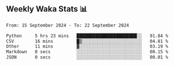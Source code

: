 ## Weekly Waka Stats 📊
<!--START_SECTION:waka-->

```txt
From: 15 September 2024 - To: 22 September 2024

Python     5 hrs 23 mins   ███████████████████████░░   91.84 %
CSV        16 mins         █▒░░░░░░░░░░░░░░░░░░░░░░░   04.81 %
Other      11 mins         ▓░░░░░░░░░░░░░░░░░░░░░░░░   03.19 %
Markdown   0 secs          ░░░░░░░░░░░░░░░░░░░░░░░░░   00.15 %
JSON       0 secs          ░░░░░░░░░░░░░░░░░░░░░░░░░   00.01 %
```

<!--END_SECTION:waka-->

<!--

Here are some ideas to get you started:

- 🔭 I’m currently working on (way to add branches committed on)
- 🌱 I’m currently learning Web Frameworks and Machine Learning! (Lisp, JS (react & angular), Python, and __)
- 💬 Ask me about ...
- 📫 How to reach me: 
- 😄 Pronouns: He/Him/His
- ⚡ Fun fact: ...

that-recsys-lab
-->
